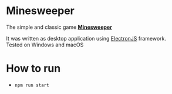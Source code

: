# Minesweeper
The simple and classic game [**Minesweeper**](https://en.wikipedia.org/wiki/Minesweeper_(video_game))  

It was written as desktop application using [ElectronJS](https://electronjs.org/) framework.  
Tested on Windows and macOS  

# How to run
- `npm run start`

